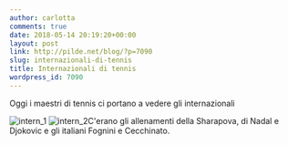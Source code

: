 ```yaml
---
author: carlotta
comments: true
date: 2018-05-14 20:19:20+00:00
layout: post
link: http://pilde.net/blog/?p=7090
slug: internazionali-di-tennis
title: Internazionali di tennis
wordpress_id: 7090
---
```


Oggi i maestri di tennis ci portano a vedere gli internazionali

![intern_1](http://pilde.net/blog/wp-content/uploads/2018/05/intern_1.jpg) ![intern_2](http://pilde.net/blog/wp-content/uploads/2018/05/intern_2.jpg)C'erano gli allenamenti della Sharapova, di Nadal e Djokovic e gli italiani Fognini e Cecchinato.
